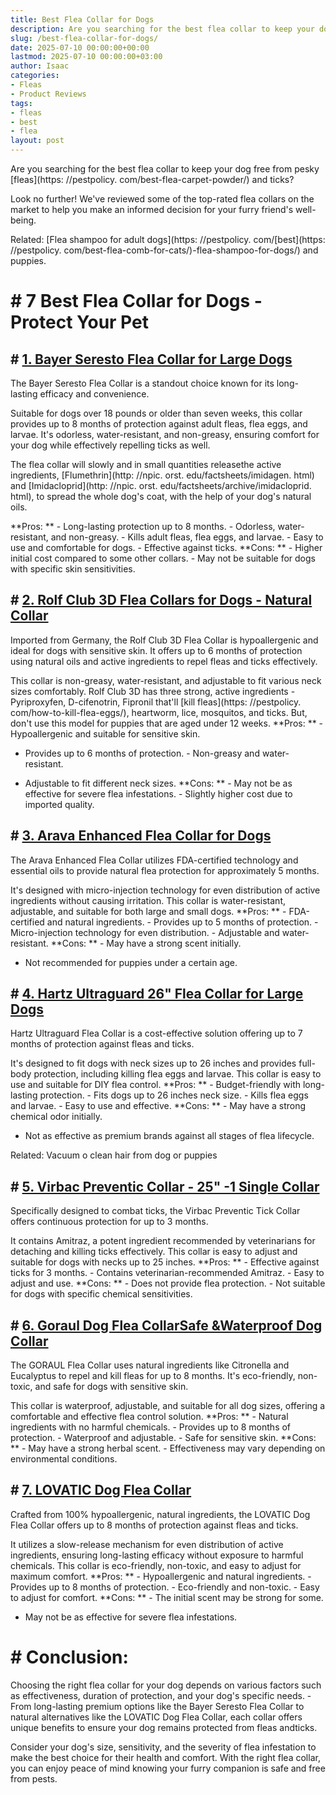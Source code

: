 ```yaml
---
title: Best Flea Collar for Dogs
description: Are you searching for the best flea collar to keep your dog free from pesky fleas and ticks? Look no further! We've reviewed some of the top-rated flea...
slug: /best-flea-collar-for-dogs/
date: 2025-07-10 00:00:00+00:00
lastmod: 2025-07-10 00:00:00+03:00
author: Isaac
categories:
- Fleas
- Product Reviews
tags:
- fleas
- best
- flea
layout: post
---
```


Are you searching for the best flea collar to keep your dog free from pesky [fleas](https: //pestpolicy. com/best-flea-carpet-powder/) and ticks?

Look no further! We've reviewed some of the top-rated flea collars on the market to help you make an informed decision for your furry friend's well-being.

Related: [Flea shampoo for adult dogs](https: //pestpolicy. com/[best](https: //pestpolicy. com/best-flea-comb-for-cats/)-flea-shampoo-for-dogs/) and puppies.

# # 7 Best Flea Collar for Dogs - Protect Your Pet

## # [1. Bayer Seresto Flea Collar for Large Dogs](https://www.amazon.com/dp/B00B8CG602/?tag=p-policy-20)

The Bayer Seresto Flea Collar is a standout choice known for its long-lasting efficacy and convenience.

Suitable for dogs over 18 pounds or older than seven weeks, this collar provides up to 8 months of protection against adult fleas, flea eggs, and larvae. It's odorless, water-resistant, and non-greasy, ensuring comfort for your dog while effectively repelling ticks as well.

The flea collar will slowly and in small quantities releasethe active ingredients, [Flumethrin](http: //npic. orst. edu/factsheets/imidagen. html) and [Imidacloprid](http: //npic. orst. edu/factsheets/archive/imidacloprid. html), to spread the whole dog's coat, with the help of your dog's natural oils.

**Pros: ** - Long-lasting protection up to 8 months. - Odorless, water-resistant, and non-greasy. - Kills adult fleas, flea eggs, and larvae. - Easy to use and comfortable for dogs. - Effective against ticks. **Cons: ** - Higher initial cost compared to some other collars. - May not be suitable for dogs with specific skin sensitivities.

## # [2. Rolf Club 3D Flea Collars for Dogs - Natural Collar](https://www.amazon.com/dp/B07L2ZP6MZ/?tag=p-policy-20)

Imported from Germany, the Rolf Club 3D Flea Collar is hypoallergenic and ideal for dogs with sensitive skin. It offers up to 6 months of protection using natural oils and active ingredients to repel fleas and ticks effectively.

This collar is non-greasy, water-resistant, and adjustable to fit various neck sizes comfortably. Rolf Club 3D has three strong, active ingredients - Pyriproxyfen, D-cifenotrin, Fipronil that'll [kill fleas](https: //pestpolicy. com/how-to-kill-flea-eggs/), heartworm, lice, mosquitos, and ticks. But, don't use this model for puppies that are aged under 12 weeks. **Pros: ** - Hypoallergenic and suitable for sensitive skin.

- Provides up to 6 months of protection. - Non-greasy and water-resistant.

- Adjustable to fit different neck sizes. **Cons: ** - May not be as effective for severe flea infestations. - Slightly higher cost due to imported quality.

## # [3. Arava Enhanced Flea Collar for Dogs](https://www.amazon.com/dp/B01N0UCPUS/?tag=p-policy-20)

The Arava Enhanced Flea Collar utilizes FDA-certified technology and essential oils to provide natural flea protection for approximately 5 months.

It's designed with micro-injection technology for even distribution of active ingredients without causing irritation. This collar is water-resistant, adjustable, and suitable for both large and small dogs. **Pros: ** - FDA-certified and natural ingredients. - Provides up to 5 months of protection. - Micro-injection technology for even distribution. - Adjustable and water-resistant. **Cons: ** - May have a strong scent initially.

- Not recommended for puppies under a certain age.

## # [4. Hartz Ultraguard 26" Flea Collar for Large Dogs](https://www.amazon.com/dp/B00XLSJPEA/?tag=p-policy-20)

Hartz Ultraguard Flea Collar is a cost-effective solution offering up to 7 months of protection against fleas and ticks.

It's designed to fit dogs with neck sizes up to 26 inches and provides full-body protection, including killing flea eggs and larvae. This collar is easy to use and suitable for DIY flea control. **Pros: ** - Budget-friendly with long-lasting protection. - Fits dogs up to 26 inches neck size. - Kills flea eggs and larvae. - Easy to use and effective. **Cons: ** - May have a strong chemical odor initially.

- Not as effective as premium brands against all stages of flea lifecycle.

Related: Vacuum o clean hair from dog or puppies

## # [5. Virbac Preventic Collar - 25" -1 Single Collar](https://www.amazon.com/dp/B005B0OEQK/?tag=p-policy-20)

Specifically designed to combat ticks, the Virbac Preventic Tick Collar offers continuous protection for up to 3 months.

It contains Amitraz, a potent ingredient recommended by veterinarians for detaching and killing ticks effectively. This collar is easy to adjust and suitable for dogs with necks up to 25 inches. **Pros: ** - Effective against ticks for 3 months. - Contains veterinarian-recommended Amitraz. - Easy to adjust and use. **Cons: ** - Does not provide flea protection. - Not suitable for dogs with specific chemical sensitivities.

## # [6. Goraul Dog Flea CollarSafe &Waterproof Dog Collar](https://www.amazon.com/dp/B07MHTCR31/?tag=p-policy-20)

The GORAUL Flea Collar uses natural ingredients like Citronella and Eucalyptus to repel and kill fleas for up to 8 months. It's eco-friendly, non-toxic, and safe for dogs with sensitive skin.

This collar is waterproof, adjustable, and suitable for all dog sizes, offering a comfortable and effective flea control solution. **Pros: ** - Natural ingredients with no harmful chemicals. - Provides up to 8 months of protection. - Waterproof and adjustable. - Safe for sensitive skin. **Cons: ** - May have a strong herbal scent. - Effectiveness may vary depending on environmental conditions.

## # [7. LOVATIC Dog Flea Collar](https://www.amazon.com/dp/B07M878ZLH/?tag=p-policy-20)

Crafted from 100% hypoallergenic, natural ingredients, the LOVATIC Dog Flea Collar offers up to 8 months of protection against fleas and ticks.

It utilizes a slow-release mechanism for even distribution of active ingredients, ensuring long-lasting efficacy without exposure to harmful chemicals. This collar is eco-friendly, non-toxic, and easy to adjust for maximum comfort. **Pros: ** - Hypoallergenic and natural ingredients. - Provides up to 8 months of protection. - Eco-friendly and non-toxic. - Easy to adjust for comfort. **Cons: ** - The initial scent may be strong for some.

- May not be as effective for severe flea infestations.

# # **Conclusion:**

Choosing the right flea collar for your dog depends on various factors such as effectiveness, duration of protection, and your dog's specific needs. - From long-lasting premium options like the Bayer Seresto Flea Collar to natural alternatives like the LOVATIC Dog Flea Collar, each collar offers unique benefits to ensure your dog remains protected from fleas andticks.

Consider your dog's size, sensitivity, and the severity of flea infestation to make the best choice for their health and comfort. With the right flea collar, you can enjoy peace of mind knowing your furry companion is safe and free from pests.
